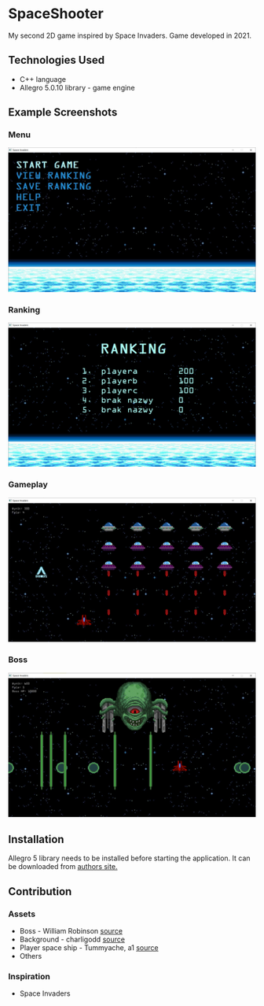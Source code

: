 # SpaceShooter
My second 2D game inspired by Space Invaders. Game developed in 2021.

## Technologies Used
- C++ language
- Allegro 5.0.10 library - game engine

## Example Screenshots
### Menu
![Menu](./Images/ss_menu.png)
### Ranking
![Ranking](./Images/ss_rank.png)
### Gameplay
![Gameplay](./Images/ss_game.png)
### Boss
![Boss](./Images/ss_boss.png)

## Installation

Allegro 5 library needs to be installed before starting the application. It can be downloaded from [authors site.](https://liballeg.org/)

## Contribution
### Assets
- Boss - William Robinson [source](https://www.artstation.com/artwork/ARKZX/)
- Background - charligodd [source](https://wall.alphacoders.com/big.php?i=885542)
- Player space ship - Tummyache, a1 [source](https://opengameart.org/content/purple-space-ship)
- Others
### Inspiration
- Space Invaders
